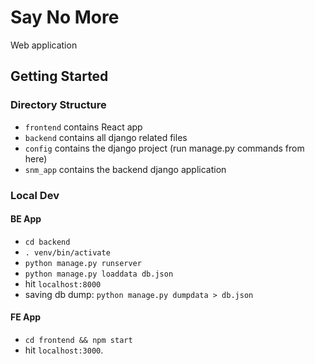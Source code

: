 # Say No More
Web application

## Getting Started
### Directory Structure
- `frontend` contains React app
- `backend` contains all django related files
- `config` contains the django project (run manage.py commands from here)
- `snm_app` contains the backend django application

### Local Dev

#### BE App
- `cd backend`
- `. venv/bin/activate`
- `python manage.py runserver`
- `python manage.py loaddata db.json`
- hit `localhost:8000`
- saving db dump: `python manage.py dumpdata > db.json`

#### FE App
- `cd frontend && npm start`
- hit `localhost:3000`.
